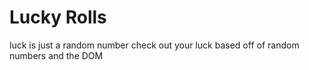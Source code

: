 # Lucky Rolls
luck is just a random number
check out your luck based off of random numbers and the DOM
